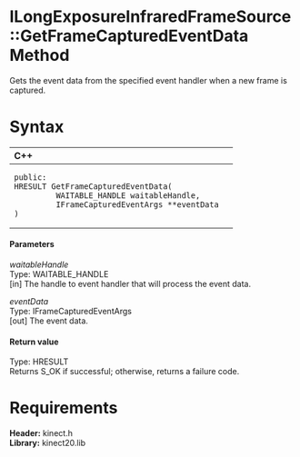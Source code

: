 ILongExposureInfraredFrameSource::GetFrameCapturedEventData Method  
==================================================================  

Gets the event data from the specified event handler when a new frame is captured. <span id="syntaxSection"></span>

Syntax  
======  

<table>
<colgroup>
<col width="100%" />
</colgroup>
<thead>
<tr class="header">
<th align="left">C++</th>
</tr>
</thead>
<tbody>
<tr class="odd">
<td align="left"><pre><code>public:  
HRESULT GetFrameCapturedEventData(  
         WAITABLE_HANDLE waitableHandle,  
         IFrameCapturedEventArgs **eventData  
)</code></pre></td>
</tr>
</tbody>
</table>

<span id="ID4EG"></span>
#### Parameters  

*waitableHandle*    
Type: WAITABLE\_HANDLE  
[in] The handle to event handler that will process the event data.  

*eventData*    
Type: IFrameCapturedEventArgs  
[out] The event data.  

<span id="ID4EP"></span>
#### Return value  

Type: HRESULT  
Returns S\_OK if successful; otherwise, returns a failure code.  

<span id="requirements"></span>

Requirements  
============  

**Header:** kinect.h  
**Library:** kinect20.lib  



<!--Please do not edit the data in the comment block below.-->
<!--
TOCTitle : GetFrameCapturedEventData Method
RLTitle : ILongExposureInfraredFrameSource::GetFrameCapturedEventData Method
KeywordK : GetFrameCapturedEventData method
KeywordK : ILongExposureInfraredFrameSource::GetFrameCapturedEventData method
KeywordF : ILongExposureInfraredFrameSource::GetFrameCapturedEventData
KeywordF : GetFrameCapturedEventData
KeywordF : Microsoft.Kinect.kinect.ILongExposureInfraredFrameSource.GetFrameCapturedEventData(WAITABLE_HANDLE,IFrameCapturedEventArgs@)
KeywordA : M:Microsoft.Kinect.kinect.ILongExposureInfraredFrameSource.GetFrameCapturedEventData(WAITABLE_HANDLE,IFrameCapturedEventArgs@)
AssetID : M:Microsoft.Kinect.kinect.ILongExposureInfraredFrameSource.GetFrameCapturedEventData(WAITABLE_HANDLE,IFrameCapturedEventArgs@)
Locale : en-us
CommunityContent : 1
APIType : Managed
APILocation : 
APIName : Microsoft.Kinect.kinect.ILongExposureInfraredFrameSource::GetFrameCapturedEventData
TargetOS : Windows
TopicType : kbSyntax
DevLang : C++
DocSet : K4Wv2
ProjType : K4Wv2Proj
Technology : Kinect for Windows
Product : Kinect for Windows SDK v2
productversion : 20
-->
